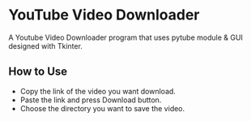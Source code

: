 
# YouTube Video Downloader

A Youtube Video Downloader program that uses pytube module & GUI designed with Tkinter.


## How to Use

- Copy the link of the video you want download.
- Paste the link and press Download button.
- Choose the directory you want to save the video.